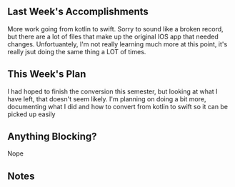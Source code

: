 
## Last Week's Accomplishments

More work going from kotlin to swift. Sorry to sound like a broken record, but there are a lot of files that make up the original IOS app that needed changes. Unfortuantely, I'm not really learning much more at this point, it's really jsut doing the same thing a LOT of times.

## This Week's Plan

I had hoped to finish the conversion this semester, but looking at what I have left, that doesn't seem likely. I'm planning on doing a bit more, documenting what I did and how to convert from kotlin to swift so it can be picked up easily

## Anything Blocking?

Nope
## Notes 
